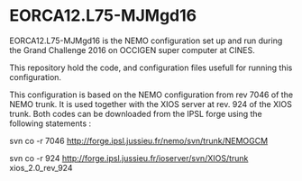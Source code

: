 # EORCA12.L75-MJMgd16

EORCA12.L75-MJMgd16 is the NEMO configuration set up and run during the Grand Challenge 2016 on OCCIGEN super computer at CINES.

This repository hold the code, and configuration files usefull for running this configuration.

 This configuration is based on the NEMO configuration from rev 7046 of the NEMO trunk. It is used together with the XIOS server at rev. 924 of the XIOS trunk. Both codes can be downloaded from the IPSL forge using the following statements :
 
 svn co -r 7046 http://forge.ipsl.jussieu.fr/nemo/svn/trunk/NEMOGCM 
 
 svn co -r 924 http://forge.ipsl.jussieu.fr/ioserver/svn/XIOS/trunk xios_2.0_rev_924
 
 
